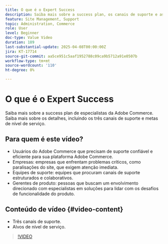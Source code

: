 ```yaml
---
title: O que é o Expert Success
description: Saiba mais sobre a success plan, os canais de suporte e as metas de nível de serviço especializadas da Adobe Commerce para oferecer suporte contínuo ao cliente.
feature: Site Management, Support
topic: Administration, Commerce
role: User
level: Beginner
doc-type: Value Video
duration: 189
last-substantial-update: 2025-04-08T00:00:00Z
jira: KT-17714
source-git-commit: aa5ce951c5aaf1952788c09ca9b5712a91e0507b
workflow-type: tm+mt
source-wordcount: '110'
ht-degree: 0%

---
```



# O que é o Expert Success

Saiba mais sobre a success plan de especialistas da Adobe Commerce. Saiba mais sobre os detalhes, incluindo os três canais de suporte e metas de nível de serviço.

## Para quem é este vídeo?

* Usuários do Adobe Commerce que precisam de suporte confiável e eficiente para sua plataforma Adobe Commerce.
* Empresas: empresas que enfrentam problemas críticos, como paralisações do site, que exigem atenção imediata.
* Equipes de suporte: equipes que procuram canais de suporte estruturados e colaborativos.
* Gerentes de produto: pessoas que buscam um envolvimento direcionado com especialistas em soluções para lidar com os desafios de funcionalidade do produto.

## Conteúdo de vídeo {#video-content}

* Três canais de suporte.
* Alvos de nível de serviço.

>[!VIDEO](https://video.tv.adobe.com/v/3457508/?learn=on&enablevpops)
